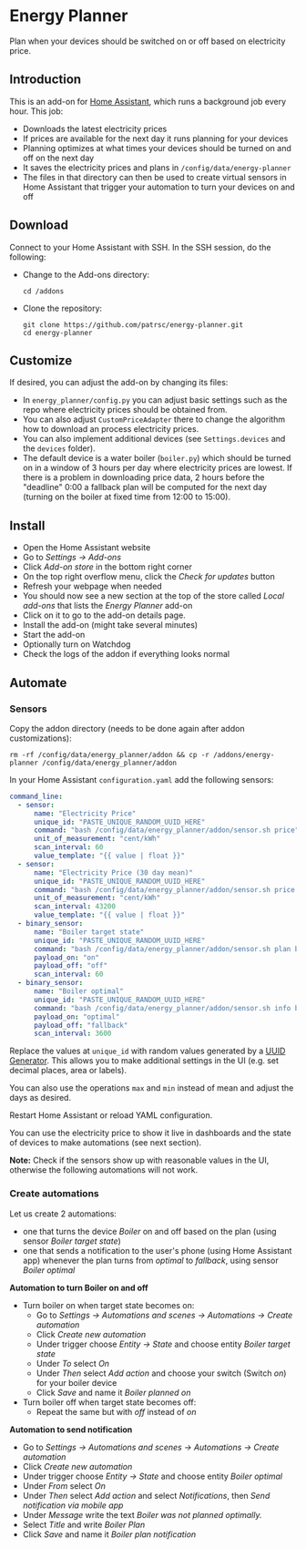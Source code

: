 # Energy Planner

Plan when your devices should be switched on or off based on electricity price.

## Introduction

This is an add-on for [Home Assistant](https://www.home-assistant.io/), which runs a background
job every hour. This job:
* Downloads the latest electricity prices
* If prices are available for the next day it runs planning for your devices
* Planning optimizes at what times your devices should be turned on and off on the next day
* It saves the electricity prices and plans in `/config/data/energy-planner`
* The files in that directory can then be used to create virtual sensors in Home Assistant that
  trigger your automation to turn your devices on and off

## Download

Connect to your Home Assistant with SSH. In the SSH session, do the following:

* Change to the Add-ons directory:
  ```
  cd /addons
  ```
* Clone the repository:
  ```
  git clone https://github.com/patrsc/energy-planner.git
  cd energy-planner
  ```

## Customize

If desired, you can adjust the add-on by changing its files:
* In `energy_planner/config.py` you can adjust basic settings such as the repo where electricity
prices should be obtained from.
* You can also adjust `CustomPriceAdapter` there to change the algorithm how to download an process
electricity prices.
* You can also implement additional devices (see `Settings.devices` and the `devices` folder).
* The default device is a water boiler (`boiler.py`) which should be turned on in a window of
3 hours per day where electricity prices are lowest. If there is a problem in downloading price
data, 2 hours before the "deadline" 0:00 a fallback plan will be computed for the next day
(turning on the boiler at fixed time from 12:00 to 15:00).

## Install

* Open the Home Assistant website
* Go to *Settings → Add-ons*
* Click *Add-on store* in the bottom right corner
* On the top right overflow menu, click the *Check for updates* button
* Refresh your webpage when needed
* You should now see a new section at the top of the store called *Local add-ons* that lists the *Energy Planner* add-on
* Click on it to go to the add-on details page.
* Install the add-on (might take several minutes)
* Start the add-on
* Optionally turn on Watchdog
* Check the logs of the addon if everything looks normal

## Automate

### Sensors

Copy the addon directory (needs to be done again after addon customizations):

```
rm -rf /config/data/energy_planner/addon && cp -r /addons/energy-planner /config/data/energy_planner/addon
```

In your Home Assistant `configuration.yaml` add the following sensors:

```yaml
command_line:
  - sensor:
      name: "Electricity Price"
      unique_id: "PASTE_UNIQUE_RANDOM_UUID_HERE"
      command: "bash /config/data/energy_planner/addon/sensor.sh price"
      unit_of_measurement: "cent/kWh"
      scan_interval: 60
      value_template: "{{ value | float }}"
  - sensor:
      name: "Electricity Price (30 day mean)"
      unique_id: "PASTE_UNIQUE_RANDOM_UUID_HERE"
      command: "bash /config/data/energy_planner/addon/sensor.sh price mean 30"
      unit_of_measurement: "cent/kWh"
      scan_interval: 43200
      value_template: "{{ value | float }}"
  - binary_sensor:
      name: "Boiler target state"
      unique_id: "PASTE_UNIQUE_RANDOM_UUID_HERE"
      command: "bash /config/data/energy_planner/addon/sensor.sh plan boiler"
      payload_on: "on"
      payload_off: "off"
      scan_interval: 60
  - binary_sensor:
      name: "Boiler optimal"
      unique_id: "PASTE_UNIQUE_RANDOM_UUID_HERE"
      command: "bash /config/data/energy_planner/addon/sensor.sh info boiler"
      payload_on: "optimal"
      payload_off: "fallback"
      scan_interval: 3600
```

Replace the values at `unique_id` with random values generated by a [UUID Generator](https://www.uuidgenerator.net/version4).
This allows you to make additional settings in the UI (e.g. set decimal places, area or labels).

You can also use the operations `max` and `min` instead of mean and adjust the days as desired.

Restart Home Assistant or reload YAML configuration.

You can use the electricity price to show it live in dashboards and the state of devices to make
automations (see next section).

**Note:** Check if the sensors show up with reasonable values in the UI, otherwise the following automations
will not work.

### Create automations

Let us create 2 automations:
* one that turns the device *Boiler* on and off based on the plan (using sensor *Boiler target state*)
* one that sends a notification to the user's phone (using Home Assistant app) whenever the
  plan turns from *optimal* to *fallback*, using sensor *Boiler optimal*

**Automation to turn Boiler on and off**
* Turn boiler on when target state becomes on:
  * Go to *Settings → Automations and scenes → Automations → Create automation*
  * Click *Create new automation*
  * Under trigger choose *Entity → State* and choose entity *Boiler target state*
  * Under *To* select *On*
  * Under *Then* select *Add action* and choose your switch (Switch *on*) for your boiler device
  * Click *Save* and name it *Boiler planned on*
* Turn boiler off when target state becomes off:
  * Repeat the same but with *off* instead of *on*

**Automation to send notification**
* Go to *Settings → Automations and scenes → Automations → Create automation*
* Click *Create new automation*
* Under trigger choose *Entity → State* and choose entity *Boiler optimal*
* Under *From* select *On*
* Under *Then* select *Add action* and select *Notifications*, then *Send notification via mobile app*
* Under *Message* write the text *Boiler was not planned optimally.*
* Select *Title* and write *Boiler Plan*
* Click *Save* and name it *Boiler plan notification*
